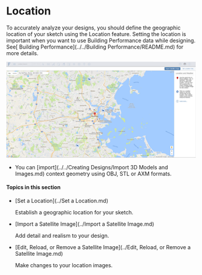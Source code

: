 # Location

To accurately analyze your designs, you should define the geographic location of your sketch using the Location feature. Setting the location is important when you want to use Building Performance data while designing. See[ Building Performance](../../Building Performance/README.md) for more details.

![](Images/GUID-72455568-7551-4B79-90D7-19A6554419EA-low.png)

* You can [import](../../Creating Designs/Import 3D Models and Images.md) context geometry using OBJ, STL or AXM formats.

  

#### Topics in this section

* [Set a Location](../Set a Location.md)
    
    Establish a geographic location for your sketch.
* [Import a Satellite Image](../Import a Satellite Image.md)
    
    Add detail and realism to your design.
* [Edit, Reload, or Remove a Satellite Image](../Edit, Reload, or Remove a Satellite Image.md)
    
    Make changes to your location images.

